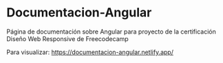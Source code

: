 # Documentacion-Angular
Página de documentación sobre Angular para proyecto de la certificación Diseño Web Responsive de Freecodecamp

Para visualizar: https://documentacion-angular.netlify.app/
